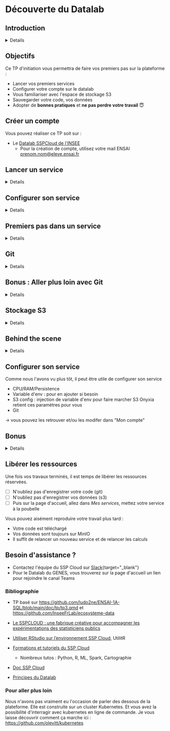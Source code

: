 
# Découverte du Datalab

## Introduction 
<details>
Le Datalab permet aux statisticiens de découvrir, d'expérimenter, d'apprendre, de se former aux outils de la data.

### Pourquoi un Datalab ? 
#### Une réponse à un besoin
Dans le monde professionnel, plusieurs problèmes se posent au statisticien :

- sa machine n'est pas assez puissante
- des problèmes de réplicabilité (le fameux ça marche sur mon ordi!)
- besoin de connaissances spécifiques pour installer des logiciels
...

À l'INSEE, un projet est né pour pallier à ce besoin : [Onyxia](https://www.onyxia.sh/). L'Insee met une instance de ce projet à disposition des administrations publiques et écoles : le [SSP Cloud](https://datalab.sspcloud.fr/).
Vous avez également accès à une seconde instance d'Onyxia gérée par le GENES. N'hésitez pas à créer un compte sur ces deux plateformes. Ces instances sont administrées par différentes équipes et proposent une offre de service différente. En cas de problème vous avez différents canaux de communication :
pour le sspcloud : il faudra vous créer un compte slack
pour l'instance du denes: vous avez un canal teams dédié

A noter, tout le [code](https://github.com/InseeFrLab/onyxia). est opensource (ie: droit en lecture, libre redistribution du code, modification du code et utilisation du code). Ainsi, n'importe qui peut installer son propre datalab en se basant sur Onyxia ! 

#### Des concepts
Derrière Onyxia se cachent plusieurs concepts: l'utilisation de technologies cloud natives, avoir une infrastructures qui permet d'avoir des ressources de calculs (CPU, RAM, GPU) et de stockage à disposition, avoir une interface graphique pour simplifier la vie des utilisateurs... Grâce à Onyxia, un data scientists n'a pas besoin de connaissances spécifiques (Docker, Kubernetes, Helm, S3... ) pour obtenir un environnement de travail fonctionnel. La plateforme se présente comme un bac à sable et permet notamment de tester de nouvelles technologies et de se former en se concentrant sur le contenu plutôt que sur la configuration d'un environnement de travail. D'ailleurs vous utiliserez les datalabs au cours de vos prochains tp :)
Les datalabs donnent aux utilisateurs la possibilité de lancer de nombreux services préconfigurés à la demande (Jupyter, Rstudio, VSCode, PostgreSQL... et pleins d'autres n'hésitez pas à regarder !) avec une puissance de calcul adaptée aux besoins.
L'utilisateur n'a pas besoin de connaissances spécifiques pour lancer un service mais s'il le désire, il peut se former : toutes les commandes que vous pourriez exécuter en ligne de commande sont visibles dans l'interface. 
Les choix faits dans Onyxia sont conditionnés par le fait qu'il ne faut pas s'enfermer, le but est de rendre le logiciel facultatif. L'idée étant qu'il ne faut pas s'enfermer dans un choix technologique ni qu'il soit couteux d'en sortir.

:warning:
Ne déposez *jamais* de données sensibles sur le sspcloud ou l'instance du GENES ! D'ailleurs, il n'y a aucune garantie de service sur le sspcloud : la plateforme peut tomber en panne, il peut y avoir des attaques... donc soyez vigilants à vos usages.

Pour les fonctionnaires, une autre instance nommée LS3 (accessible en interne et coupée d'internet) permet l'utilisation de données sensibles.
Pour les ingénieurs, vous retrouverez peut-être d'autres instances d'onyxia sur vos futurs postes ;) 

NB: On distinguera 3 notions primordiales au cours du tp : l'environnement d'exécution du code, le stockage des données et la sauvegarde du code

</details>

## Objectifs 

Ce TP d'initiation vous permettra de faire vos premiers pas sur la plateforme :
 
- Lancer vos premiers services  
- Configurer votre compte sur le datalab  
- Vous familiariser avec l'espace de stockage S3  
- Sauvegarder votre code, vos données  
- Adopter de **bonnes pratiques** et **ne pas perdre votre travail** 😇

## Créer un compte

Vous pouvez réaliser ce TP soit sur :

- Le [Datalab SSPCloud de l'INSEE](https://datalab.sspcloud.fr/)
  - Pour la création de compte, utilisez votre mail ENSAI prenom.nom@eleve.ensai.fr

## Lancer un service
<details>

### Différents catalogues de services

- [ ] Allez dans `Catalogue de services`

Vous trouverez différents catalogues : que ce soit pour les environnements de développement intéractifs (IDE), les bases de données, de la datavisualisation...
Cette année vous vous servirez principalement des services IDE et bases de données. Mais n'hésitez pas à faire un tour sur les autres catalogues tout au long de votre scolarité !

### Un premier service

- [ ] Sélectionnez le service de votre choix *Vscode-python* ou *Jupyter-python* puis cliquez sur `Lancer`

Vous obtiendrez un formulaire vous laissant de multiples options pour configurer votre service. Pour une expérience "de base", ne les modifiez pas et cliquez sur "lancer".
Attendez quelques secondes le temps que le service se lance. Lisez bien la note qui s'affiche à l'écran ! Elle contient des informations essentielles comme vos identifiants de connection par exemple.  

- [ ] Cliquez pour copier le mot de passe
- [ ] Cliquez sur `Ouvrir le service` :rocket:
  - password : collez le mot de passe

Votre service s'ouvre. Vous pouvez alors commencer à coder 😄
</details>

## Configurer son service
<details>

Maintenant que nous savons lancer un service, revenons un petit peu en arrière et intéressons nous au formulaire présent lors du lancement du service. (Onglet 'Catalogue de services' et sélectionner un service vscode-python par exemple)

* Onglet *Service* : Ici, vous disposez de la possibilité de choisir la version de python que vous souhaitez utiliser

* Onglet *Resources(CPU/RAM)* : vous choisissez les ressources dont disposera votre service. Notamment, vous choisissez les ressources qui seront garanties au lancement du service (requests) et les ressources qui pourront être utilisées au maximum par votre service (limits).  
CPU (processeur) : il s'agit de la puissance de calcul allouée au service. Les CPU exécutent les instructions (ouvrir un programme, calculer, afficher des résulats) 
RAM (mémoire vive): il s'agit de la mémoire de travail du service, elle garde temporairement ce que le service utilise pendant l'exécution: les dataframes, modèles, images... Elle n’est pas persistante : si le service s’arrête, la RAM est vidée (les fichiers survivent s’ils sont sur le volume persistant).

* Onglet *Configuration for persistence* : détermine la taille du disque de travail “qui survit” quand le service est "fermé". Sans persistance, les services tournent dans des conteneurs éphémères : tout ce qui est seulement dedans peut disparaître à l’arrêt. Avec la persistance, un volume de stockage est attaché à ta session et conserve tes fichiers jusqu'à la désinstallation du service.
</details>

## Premiers pas dans un service
<details>

- [ ] Créez un Notebook Python (fichier .ipynb)
- [ ] Vérifiez que tout fonctionne bien, écrivez et exécutez une fonction python de votre choix, créez des dossiers, des fichiers, les renommer, supprimer, déplacer...

Un terminal est un outil qui vous permet de communiquer avec votre machine en lignes de commande. Ainsi, vous écrivez des commandes (instructions) dans une fenêtre que la machine exécutera. Vous pouvez donc utiliser un terminal pour exécuter du code, manager vos fichiers, installer des outils, des packages, ...  

Sur le sspcloud, le terminal utilise Bash (un des langages les plus courants). Apprendre quelques commandes de base vous simplifiera la vie.

- [ ]  Ouvrir un terminal : dans le menu, View → Terminal 
  - savoir où vous vous situez: `pwd` (print work directory)
  - lister les fichiers : `ls` (list)
  - créer un dossier : `mkdir mon-dossier` (make directory)
  - se déplacer dans le fichier : cd `mon-dossier` (change directory)
  - créer un fichier : `touch mon-fichier`
  - suprimer un fichier: `rm mon-fichier` (remove)
  - installer un package : `uv add my-package`, `pip install my-package` ...

- [ ] Fermer la fenêtre, fermer le navigateur... Pas de panique, retrouvez votre service (dans le volet "Mes services" sur le datalab)

Imaginons que vous aviez des tâches spécifiques à réaliser et que votre travail est fini, vous supprimez votre service. Cela libère les ressources de calcul réservées. Où est votre code ?  💥 perdu, disparu, irrécupérable...

- [ ] Supprimer votre service
- [ ] Constater que le front cesse de fonctionner et ... que ce que vous aviez fait est perdu pour toujours

Pas de solution miracle, si ça vous arrive, il faudra tout recommencer. Comment éviter ça ? En sauvegardant votre code et vos données. 

Une option très rhébarbative et encourageant les erreurs serait de vous faire télécharger vos fichiers. Mais c'est très pénible surtout quand vous commencez à avoir beaucoup de fichiers et pleins de versions différentes.
Nous allons donc utiliser un outil dédié à la gestion de versions de code: git. Cet outils est d'autant plus utile qu'il facilite la collaboration sur un projet.
</details>

## Git
<details>

Git est un outil de gestion de versions. Vous l'utiliserez en complément d'une forge telle que [github](https://github.com/) ou [gitlab](https://about.gitlab.com/fr-fr/) qui permettra de stocker votre code. Git vous permettra d'avoir une gestion propre de vos fichiers et de naviguer dans l'historique de votre code, voir les modifications apportées au fil du temps etc. 
Vous aurez bientôt un cours dédié à git donc on ne rentrera pas dans les détails ici. 

NB : Le repo cloné dans la suite du tp est public et donc accessible à tous. Il se peut que vous ayez parfois besoin de travailler sur des repos privés. Il vous faudra donc renseigner un token qui permettra de vous authentifier. Pour vous éviter d'avoir à renseigner vos credentials à chaque fois que vous aurez besoin de vous authentifier, vous avez la possibilité de renseigner vos informations de connexion au sein du datalab dans l'onglet "Mon compte" > "Git". Les credentials définis seront alors injectés dans vos services sous forme de variable d'environnement.

- [ ] Se rendre dans l'onglet "Mon compte" puis l'onglet "Git"
Bonus : Ajouter ses données d'authentification et faire ses premiers pas avec git, voir la partie *bonus: aller plus loin avec git* ou la [doc relative à la configuration de git sur le sspcloud](https://docs.sspcloud.fr/content/version-control.html#cr%C3%A9er-un-jeton-dacc%C3%A8s-token)

- [ ] Cloner le repo du TP
- [ ] Afficher les différentes contributions 

Dans un terminal, effectuer les commandes suivantes : 
```
git clone <le TP> # Vous obtenez une copie du code dans un dossier correspondant au nom du projet cloné
cd <le TP> # Vous vous déplacez au sein du dossier contenant le code
git log --one-line
```
Vous venez de créer une copie en local du repo distant et d'afficher l'historique des contributions au projet

NB: Il est aussi possible de réaliser ces étapes en passant par l'interface (*Source Control* symbole sur la gauche avec des branches)

- [ ] Configurer un nouveau service à son lancement (onglet "Git") pour que le repo soit cloné directement 

Comment synchroniser ce que vous avez en local ? et à distance ? La réponse début octobre. Et si vous êtes curieux, n'hésitez pas à [lire "le tuto" & les "formations" sur le sujet](https://www.sspcloud.fr/catalog?path=Bonnes%E2%90%A3pratiques%E2%90%A3de%E2%90%A3d%C3%A9veloppement%E2%90%A3avec%E2%90%A3Git%E2%90%A3et%E2%90%A3R) et à faire la partie bonus suivante.


</details>

## Bonus : Aller plus loin avec Git 
<details>

### Générer un token GitHub

Si vous avez déjà généré et déclaré un jeton GitHub, inutile de refaire ces 2 étapes.

- [ ] Connectez-vous à votre compte GitHub
- [ ] Allez dans settings :arrow_right: Developer settings :arrow_right: Personal access tokens :arrow_right: Tokens (classic)
- [ ] Générez un [nouveau jeton classique](https://github.com/settings/tokens/new)
  - Renseigner : 
    - nom du token : Datalab GENES
    - date d'expiration :arrow_right: Custom :arrow_right: 1 an
  - :white_check_mark: Cochez repo
  - Cliquez sur [Generate token]{.green-button}
  - Copiez ce jeton commençant par `ghp_` et gardez le précieusement de côté quelques minutes

:warning: 
- Ce jeton ne sera visible qu'une seule fois
- si vous le perdez ou s'il est expiré, il faut en générer un nouveau


### Déclarer votre jeton

GitHub vous a fournit un jeton. Il faut maintenant le déclarer sur le Datalab :

- [ ] Allez dans `Mon Compte` :arrow_right: Onglet `Git`
- [ ] Renseignez les informations suivantes 
  - nom d'utilisateur Git 
  - mail (celui utilisé pour votre compte GitHub)
- [ ] Collez votre token

Vous pouvez maintenant échanger du code entre les services du Datalab et vos dépôts GitHub. :tada:


### Dépôt pour le code

Avant de créer un service, nous allons créer un dépôt GitHub qui permettra de sauvegarder votre code.

- [ ] Dans GitHub, créer un [nouveau Repository](https://github.com/new)
  - Repository name : TP-datalab
  - Private
  - :white_check_mark: Cochez *Add a README file*
  - .gitignore template : Python
  - [Create Repository]{.green-button}
- [ ] Sur la page de votre repo, cliquez sur le bouton [Code]{.green-button}
- [ ] Copiez l'adresse *https* du repo


### Branchez votre service sur un répo

Lors du lancement d'un *Service*, vous pouvez vous brancher sur un répo git. Ainsi le contenu de votre dépôt sera importé dans votre service.

Vous pourrez alors utiliser le code de votre dépôt et éventuellement le mettre à jour en effectuant un *push*.

Lancez un service *Jupyter Notebook*

- [ ] Ouvrez la Configuration
  - De nombreux onglets permettent de configurer votre service
  - Service : possibilité d'utiliser une autre image Docker
  - Resources : choisir CPU et RAM
  - Init : script à lancer au démarrage
- [ ] Allez dans l'onglet `Git` et collez l'adresse *https* du repo dans la case *Repository url*
- [ ] `Lancez` le service, puis attendez quelques secondes


### Sauver son code

- [ ] Sur Jupyter, ouvrez un terminal
  - File :arrow_right: New :arrow_right: Terminal
- [ ] Positionnez-vous dans le repo : `cd /home/onyxia/work/TP-datalab/`
- [ ] `git status` pour voir l'état actuel
  - le fichier *ex0.ipynb* doit apparaître dans les *Untracked files*
- [ ] Ajoutez ce fichier à l'index
- [ ] Créez un commit
- [ ] Poussez ce commit vers votre dépôt distant (GitHub)
  - Vous pouvez vérifier sur GitHub que votre fichier *ex0.ipynb* est bien présent

- `git add .` ## Attention, à utliser avec précaution
- `git commit -m "création fichier tp"`
- `git push`


Vous savez désormais lancer des services et enregistrer votre code. Mais en tant que data scientist le coeur de métier ce sont... les données !
Comment les importer et les sauvegarder après des traitements informatiques ?

</details>

## Stockage S3
<details>

Les datalabs vous proposent de stocker vos données sur un espace dédié à cet effet en utilisant S3 (Simple Storage System). S3 est un **protocole de stockage objet** dérivé du service initialement offert par le cloud provider AWS.  

Vous aurez toujours besoin des deux éléments suivants : 
- URL de base du serveur S3 hébergé sur le sspcloud : https://minio.lab.sspcloud.fr  
- Nom du bucket auquel vous souhaitez accéder; si vous souhaitez accéder à votre bucket personnel, il s'agit de votre nom d'utilisateur sur le sspcloud 

Un bucket correspond en gros à un dossier à la racine du serveur S3. Les buckets permettent de séparer les usages, les permissions, les quotas ... En fonction du serveur S3 que vous utilisez et des permissions que vous avez, vous pouvez avoir accès à tout ou partie d'un ou plusieurs buckets.

### Authentification

A part pour l'accès aux données explicitement rendues publiques (la gestion de la visibilité et des permissions sur les fichiers se fait en général via un système de policies qui n'est pas abordé ici), il faudra des informations d'authentification (credentials) pour communiquer avec l'API s3.  
Ces credentials sont constitués d'un duo `access key` & `secret key` (login / mot de passe) pour les comptes de service et d'un trio `access key`, `secret key`, `session token` pour les identités temporaires (credentials personnels, expirant au bout d'un certain temps).  

Pourront être utilisées les variables d'environnements suivantes, généralement reconnues par les bibliothèques standards S3 :

AWS_ACCESS_KEY_ID=my_access_key
AWS_SECRET_ACCESS_KEY=my_secret_key
AWS_SESSION_TOKEN = my_session_token
ENDPOINT_URL = s3_endpoint

Pour récupérer vos informations d'authentification, vous pouvez vous rendre sur 
- SSPCLOUD : onglet my account > Connect to storage et sélectionner `shell environment variable`

### Un client pour communiquer avec S3

Afin de simplifier les intéractions avec l'API S3, nous allons utiliser un client s3. 

Des exemples de clients s3 en ligne de commande :  

- [mc](https://min.io/docs/minio/linux/reference/minio-mc.html) (minIO Client) : compatible pour tout service compatible s3
- [aws cli](https://aws.amazon.com/cli/) : outil officiel pour intéragir avec Amazon S3

Il existe évidemment des interfaces graphiques ainsi que des bibliothèques (SDK) pour tous les langages.  
Vous êtes libres d'utiliser le client S3 de votre choix, en fonction de vos préférences.  
Dans la suite on illustrera à partir du client `mc` préconfiguré sur le datalab.  


### Cas d'usages et limites  

S3 (et plus généralement le stockage objet) est parfait pour un certain nombre d'usages mais pas tous.  
Les principales limitations sont les suivantes :  

- **L'écriture partielle n'est pas possible** : un fichier ne peut pas être modifié. La moindre modification (y compris renommage) correspond à la réécriture complète du fichier  
- **La latence est plus forte que pour un stockage block / fichiers classique** : il n'est donc pas adapté pour des systèmes ayant besoin d'une latence faible comme les bases de données relationnelles  

Du coup on en tire quelques leçons :  

- Write once, read many (WORM): S3 est particulièrement adapté à ce pattern. Parfait pour les backups, les logs, les ressources statiques, la diffusion des repertoires
- S3 n'a pas vocation à remplacer entièrement les stockages block / fichiers existants mais à venir en complément pour les bons cas d'usage

#### Aller plus loin 

https://github.com/InseeFrLab/ecosysteme-data/tree/main/source/s3
https://docs.sspcloud.fr/content/storage.html
https://pythonds.linogaliana.fr/content/modern-ds/s3.html#les-donn%C3%A9es-sur-le-cloud


#### Revenons au TP
Lorsque l'on travaille dans le cloud, il est essentiel de **séparer les données des programmes** pour :

- mieux gérer les ressources
- renforcer la sécurité en limitant les accès et les permissions
- permettre une scalabilité indépendante des composants
- Un même code peut tourner sur plusieurs jeux de données. 

### Votre bucket
Un **bucket** est un conteneur dans lequel on stocke des objets (fichiers et métadonnées) dans des systèmes de stockage de type cloud. Il facilite l'organisation, la gestion des permissions et l'accès aux données.

Lors de votre création de compte, un bucket est créé avec votre nom d'utilisateur. Dans ce bucket, vous pouvez :

- créer / supprimer des dossiers
- importer / supprimer des fichiers

Vous avez plusieurs possibilités pour gérer votre stockage :

- Depuis le Datalab, onglet *Mes fichiers*
- Depuis un terminal avec un client comme le client Minio `mc`


### Stocker vos fichiers

- [ ] Téléchargez ce fichier [parquet](data/my-file.parquet)

Ensuite, allez sur la page d'accueil du Datalab :

- [ ] Allez dans `Mes fichiers`
- [ ] Créez un dossier `initiation` par exemple (organiser vos données comme vous le souhaitez !)
- [ ] Téléversez votre fichier *parquet* dans le dossier `initiation`

Vous remarquerez à droite, un encadré vert avec des lignes de commande du type `mc cp my-file.parquet s3/<username>/initiation/my-file.parquet`.

Ce sont des commandes pour interagir avec votre stockage depuis un terminal (voir ci-après).

Cependant, vous pouvez extraire de ces commandes une information intéressante : le chemin vers votre fichier : `s3/<username>/initiation/my-file.parquet`.

- [ ] Visualisez les données grâce à l'explorateur de données 

### Client MinIO

Le [client MinIO](https://min.io/docs/minio/linux/reference/minio-mc.html) `mc` installé, configuré et utilisable depuis le terminal permet également d'interagir avec vos fichiers.

Ouvrez un terminal (File :arrow_right: New :arrow_right: Terminal):

- [ ] `mc ls s3/<username>/` : pour lister le contenu de votre dossier
- [ ] `mc cp s3/<username>/initiation/my-file.parquet .` : pour copier le fichier depuis s3 dans votre dossier courant 
  - le fichier apparait dans votre explorer
- [ ] Supprimez ce fichier car importer les fichiers de données dans son espace de travail n'est pas une bonne pratique : `rm my-file.parquet`

La commande `mc --help` liste toutes les commandes possibles (ESPACE pour défiler, CTRL+C pour sortir)


### Utiliser des données

Sur la page d'accueil du Datalab :

- [ ] Allez dans `Mon Compte`, puis dans l'onglet `Connexion au Stockage`

Vous trouverez ici des informations pour vous connecter au stockage selon le language que vous utilisez : Python, R...
D'ailleurs pour chaque langage, il y a même plusieurs packages qui font le job. Par exemple *s3fs* ou *boto3* pour Python.

Retournez dans votre service Notebook Jupyter :

- [ ] Créez un nouveau Notebook
  - vous pouvez par exemple le nommer `S3.ipynb`
- [ ] Créer des cellules, puis collez, comprenez et exécutez les blocs de code ci-dessous.

Commencez par importer les packages nécessaires et récupérer les valeurs des variables d'environnement pour pouvoir vous connecter à votre stockage.

```python
import os

s3_endpoint = f'https://{os.environ["AWS_S3_ENDPOINT"]}'
s3_access_key = os.environ["AWS_ACCESS_KEY_ID"]
s3_secret_access_key = os.environ["AWS_SECRET_ACCESS_KEY"]
s3_session_token = os.environ["AWS_SESSION_TOKEN"]
s3_region = os.environ["AWS_DEFAULT_REGION"]

```

:warning:
Les clés et les jetons ont une durée de vie limitée. Si vous laissez votre service ouvert trop longtemps (à éviter !), vos clés et jetons pourraient être expirés.
Dans ce cas, vous devrez recharger des nouvelles valeurs (voir Mon Compte > Connexion au Stockage).

Définissez le chemin où se trouve votre fichier et lisez le avec pandas.

Rappel : Vous ne devriez jamais écrire vos mots de passe dans le code, utilisez des variables d'environnement à la place !  


De plus, les noms de ces variables d'environnement correspondent aux variables reconnues par la plupart des librairies. Ainsi, pour lire un fichier csv, il vous suffit d'écrire le code suivant :

```python
df = pd.read_csv("s3://inesh/diffusion/airports_fr.csv")

```
Si vos services n'étaient pas correctement configurés, vous devriez plutôt écrire le code suivant :

```python

import os, pandas as pd

storage_opts = {
    "key": os.environ["AWS_ACCESS_KEY_ID"],
    "secret": os.environ["AWS_SECRET_ACCESS_KEY"],
    "token": os.environ.get("AWS_SESSION_TOKEN"), 
    "client_kwargs": {
        "region_name": "eu-west-1",
        "endpoint_url": "https://minio.lab.sspcloud.fr"
    }
}
df = pd.read_csv("s3://inesh/diffusion/airports_fr.csv", storage_options=storage_opts)

```

Ou bien, en créant un filesystem:

```python
import os, s3fs, pandas as pd

# Create filesystem object
S3_ENDPOINT_URL = "https://" + os.environ["AWS_S3_ENDPOINT"]
fs = s3fs.S3FileSystem(client_kwargs={'endpoint_url': S3_ENDPOINT_URL})

# Lister les objets d'un bucket
fs.ls("donnees-insee")

# Importer des données

BUCKET = "donnees-insee"
FILE_KEY_S3 = "diffusion/BPE/2019/BPE_ENS.csv"
FILE_PATH_S3 = BUCKET + "/" + FILE_KEY_S3

with fs.open(FILE_PATH_S3, mode="rb") as file_in:
    df_bpe = pd.read_csv(file_in, sep=";")

# Exporter des données

BUCKET_OUT = "<mon_bucket>"
FILE_KEY_OUT_S3 = "mon_dossier/BPE_ENS.csv"
FILE_PATH_OUT_S3 = BUCKET_OUT + "/" + FILE_KEY_OUT_S3

with fs.open(FILE_PATH_OUT_S3, 'w') as file_out:
    df_bpe.to_csv(file_out)

```

Dans tous les cas, votre **guide de survie** pour lire des données (autre qu'une bonne recherche google) se trouve ici : https://www.sspcloud.fr/document?path=SSPCloud%E2%90%A3Documentation%E2%80%BAUsing%E2%90%A3the%E2%90%A3Datalab%E2%80%BAData%E2%90%A3storage


### Données d'autres utilisateurs

Ce fichier est stocké sur le bucket d'un autre utilisateur à l'adresse suivante :

- SSP Cloud : `s3://inesh/diffusion/airports_fr.parquet`

Malheureusement, la fonctionnalité n'est pas encore implémentée sur le Datalab du GENES. Les dossiers *diffusion* de chaque utilisateur ne sont pas accessibles en lecture. Il faudra les rendre accessibles soi-même.

À la racine de votre Bucket, vous pouvez créer un dossier nommé `diffusion`.

Vous pourrez alors stocker à l'intérieur les dossiers et fichiers que vous souhaitez partager aux autres utilisateurs. Ils auront un droit d'accès en lecture sur votre dossier *diffusion*.

De la même façon, vous pouvez rendre un fichier accessible aux autres utilisateurs depuis l'interface (symbole oeil) ou en ligne de commande en utilisant mc et obtenir un lien de téléchargement.


### Exportez vos résultats vers MinIO

Vous pouvez également exporter vos fichiers vers S3.

Nous allons utiliser ici la librairie [s3fs](https://s3fs.readthedocs.io/).

- [ ] utilisez le code suivant en veillant à bien rempacer le nom du bucket, l'emplement où vous souhaitez écrire votre fichier.

```python
import os, s3fs

# Create filesystem object
S3_ENDPOINT_URL = "https://" + os.environ["AWS_S3_ENDPOINT"]
fs = s3fs.S3FileSystem(client_kwargs={'endpoint_url': S3_ENDPOINT_URL})

BUCKET_OUT = "<mon_bucket>"
FILE_KEY_OUT_S3 = "initiation/output.csv"
FILE_PATH_OUT_S3 = BUCKET_OUT + "/" + FILE_KEY_OUT_S3


# Exemple si on souhaite exporter le dataframe df_bpe
with fs.open(FILE_PATH_OUT_S3, 'w') as file_out:
    df_bpe.to_csv(file_out)
```

- [ ] Sur le Datalab, allez dans `Mes fichiers` > `initiation`
  - le fichier *output.csv* a été généré
  - rafraichissez la page si besoin
- [ ] Double-cliquez sur ce fichier pour en avoir un aperçu



#### Un dernier exemple : TODO A FINALISER

``` python
  import pandas
  df = pandas.read_csv('FD_INDREG_2015.txt', sep=';', nrows=10)
  df.to_csv('FD_LOGEMT_2015_first_10.csv', sep=',')

read_csv charge en mémoire (BTW : mémoire vs disque) permettant traitements rapides
to_csv écrit le fichier sur disque

  
time python -c "import pandas; pandas.read_csv('FD_INDREG_2015.txt', sep=';').to_csv('FD_INDREG_2015.csv', sep=',')"


rm FD_INDREG_2015.txt
python
  import pandas
  df = pandas.read_csv('s3://donnees-insee/diffusion/RP/2015/FD_INDREG_2015.txt', sep=';', nrows=10)
-> ça va vite, pas d'espace disque requis
  df.to_csv('s3://bucket/FD_INDREG_2015.csv', sep=',')
```

Vous avez créé un processus réplicable, qui traite un fichier sur S3 et écrit le résultat sur S3

</details>


## Behind the scene
<details>

Onyxia injecte des variables d'environnement afin de vous proposer un environnement préconfiguré.

Pour accéder à ces variables: 
- depuis un terminal 
```
env   #beaucoup beaucoup beaucoup de choses
env | grep AWS    # toutes les variables d'environnement qui contiennent AWS
echo $AWS_ACCESS_KEY_ID   # affiche la valeur de la variable d'environnement
```
- avec python
```python
  import os
  os.environ
```
- avec R 
```r
Sys.getenv()
```
Les variables d'environnement sont accessibles à tous les programmes qui tournent sur le service.
</details>

## Configurer son service 

Comme nous l'avons vu plus tôt, il peut être utile de configurer son service
- CPU/RAM/Persistence
- Variable d'env : pour en ajouter si besoin
- S3 config : injection de variable d'env pour faire marcher S3
Onyxia retient ces paramètres pour vous
- Git

-> vous pouvez les retrouver et/ou les modifer dans "Mon compte"


## Bonus
<details>

### Surveiller son service

- [ ] Sur la page du Datalab, allez dans `Mes services`
- [ ] Cliquez sur le nom du service (Jupyter-python)
- [ ] Cliquez sur `Surveillance externe`

Vous arrivez sur la page de l'outil **Grafana** qui permet d'observer les métriques de votre service.


### Les secrets

::: {.callout-important title="Enigme du Père Fouras" icon="false"}
Plus j'ai de gardiens, moins je suis gardé.

Moins j'ai de gardiens, plus je suis gardé.

Qui suis-je ?
:::

Certains éléments ne doivent pas être diffusés dans votre code (jetons d'accès, mots de passe...).

Pour éviter d'avoir à nettoyer votre code à chaque fois que vous le poussez sur GitHub, le datalab propose de gérer vos secrets.

#### Créer un secret

- [ ] Allez dans *Mes secrets*
- [ ] Créez un `Nouveau secret` nommé *projet_patate*
- [ ] Double-cliquez pour ouvrir ce secret
- [ ] `Ajoutez une variable`
  - Nom : PATATE_TOKEN
  - Valeur : 123456
  - Cliquez sur :white_check_mark: pour valider
- [ ] Ajoutez une autre variable
  - Nom : PATATE_PORT
  - Valeur : 5236
  - Cliquez sur :white_check_mark: pour valider

#### Utiliser dans un service

- [ ] Préparez le lancement d'un service Rstudio
- [ ] Dans la configuration, allez dans l'onglet `Vault`
- [ ] secret : *projet_patate*
- [ ] Lancez le service

Dans votre servives, les deux variables d'environnement ont été créées. 

- [ ] Vérifiez leur présence via le terminal : `env | grep PATATE` ou `echo $PATATE_TOKEN`
- [ ] Ouvrez un notebook et récupérez la valeur de *PATATE_TOKEN*
  ```{.python}
  import os

  token = os.environ["PATATE_TOKEN"]
  print(token)
  ```
- [ ] Une fois que vous avez fini de jouer, supprimez votre service

### Personnaliser son service

- Utiliser un script d'initialisation
- Utilser sa propre image Docker

</details>

## Libérer les ressources 

Une fois vos travaux terminés, il est temps de libérer les ressources réservées.

- [ ] N'oubliez pas d'enregistrer votre code (git)
- [ ] N'oubliez pas d'enregistrer vos données (s3)
- [ ] Puis sur la page d'accueil, allez dans *Mes services*, mettez votre service à la poubelle 

Vous pouvez aisément reproduire votre travail plus tard :

- Votre code est téléchargé
- Vos données sont toujours sur MinIO
- Il suffit de relancer un nouveau service et de relancer les calculs


## Besoin d'assistance ? 

- Contactez l'équipe du SSP Cloud sur [Slack](https://join.slack.com/t/3innovation/shared_invite/zt-1bo6y53oy-Y~zKzR2SRg37pq5oYgiPuA){target="_blank"}
- Pour le Datalab du GENES, vous trouverez sur la page d'accueil un lien pour rejoindre le canal Teams


### Bibliographie 
- TP basé sur https://github.com/ludo2ne/ENSAI-1A-SQL/blob/main/doc/tp/tp3.qmd et https://github.com/InseeFrLab/ecosysteme-data

- [Le SSPCLOUD : une fabrique créative pour accompagner les expérimentations des statisticiens publics](https://hal.science/hal-04263723v1/document)

- [Utiliser RStudio sur l’environnement SSP Cloud](https://book.utilitr.org/01_R_Insee/Fiche_utiliser_Rstudio_SSPCloud.html), UtilitR
- [Formations et tutoriels du SSP Cloud](https://www.sspcloud.fr/formation)
  - Nombreux tutos : Python, R, ML, Spark, Cartographie 
- [Doc SSP Cloud](https://docs.sspcloud.fr/)
- [Principes du Datalab](https://docs.sspcloud.fr/content/principles.html)


### Pour aller plus loin 

Nous n'avons pas vraiment eu l'occasion de parler des dessous de la plateforme. Elle est construite sur un cluster Kubernetes. Et vous avez la possibilité d'interragir avec kubernetes en ligne de commande. Je vous laisse découvrir comment ça marche ici : https://github.com/olevitt/kubernetes


